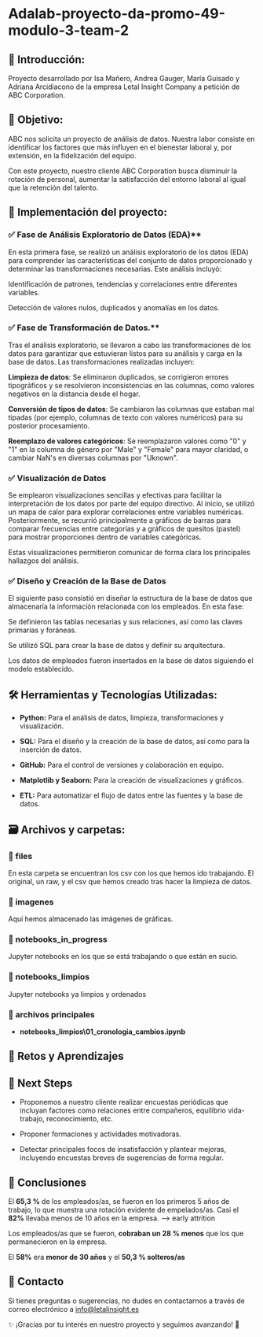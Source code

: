 # Adalab-proyecto-da-promo-49-modulo-3-team-2

## 📌 Introducción:

Proyecto desarrollado por Isa Mañero, Andrea Gauger, María Guisado y Adriana Arcidiacono de la empresa Letal Insight Company a petición de ABC Corporation.

## 🎯 Objetivo:

ABC nos solicita un proyecto de análisis de datos. Nuestra labor consiste en identificar los factores que más influyen en el bienestar laboral y, por extensión, en la fidelización del equipo. 

Con este proyecto, nuestro cliente ABC Corporation busca disminuir la rotación de personal, aumentar la satisfacción del entorno laboral al igual que la retención del talento.

## 📝  Implementación del proyecto:

### ✅ Fase de Análisis Exploratorio de Datos (EDA)**

En esta primera fase, se realizó un análisis exploratorio de los datos (EDA) para comprender las características del conjunto de datos proporcionado y determinar las transformaciones necesarias. Este análisis incluyó:

Identificación de patrones, tendencias y correlaciones entre diferentes variables.

Detección de valores nulos, duplicados y anomalías en los datos.

### ✅ Fase de Transformación de Datos.**

Tras el análisis exploratorio, se llevaron a cabo las transformaciones de los datos para garantizar que estuvieran listos para su análisis y carga en la base de datos. Las transformaciones realizadas incluyen:

**Limpieza de datos**: Se eliminaron duplicados, se corrigieron errores tipográficos y se resolvieron inconsistencias en las columnas, como valores negativos en la distancia desde el hogar.

**Conversión de tipos de datos**: Se cambiaron las columnas que estaban mal tipadas (por ejemplo, columnas de texto con valores numéricos) para su posterior procesamiento.

**Reemplazo de valores categóricos**: Se reemplazaron valores como "0" y "1" en la columna de género por "Male" y "Female" para mayor claridad, o cambiar NaN's en diversas columnas por "Uknown".


### ✅ Visualización de Datos
Se emplearon visualizaciones sencillas y efectivas para facilitar la interpretación de los datos por parte del equipo directivo. Al inicio, se utilizó un mapa de calor para explorar correlaciones entre variables numéricas. Posteriormente, se recurrió principalmente a gráficos de barras para comparar frecuencias entre categorías y a gráficos de quesitos (pastel) para mostrar proporciones dentro de variables categóricas.

Estas visualizaciones permitieron comunicar de forma clara los principales hallazgos del análisis.


### ✅ Diseño y Creación de la Base de Datos
El siguiente paso consistió en diseñar la estructura de la base de datos que almacenaría la información relacionada con los empleados. En esta fase:

Se definieron las tablas necesarias y sus relaciones, así como las claves primarias y foráneas.

Se utilizó SQL para crear la base de datos y definir su arquitectura.

Los datos de empleados fueron insertados en la base de datos siguiendo el modelo establecido.

## 🛠️ Herramientas y Tecnologías Utilizadas:
- **Python:** Para el análisis de datos, limpieza, transformaciones y visualización.

- **SQL:** Para el diseño y la creación de la base de datos, así como para la inserción de datos.

- **GitHub:** Para el control de versiones y colaboración en equipo.

- **Matplotlib y Seaborn:** Para la creación de visualizaciones y gráficos.

- **ETL:** Para automatizar el flujo de datos entre las fuentes y la base de datos.

## 🗃️ Archivos y carpetas:
### 📁 files
En esta carpeta se encuentran los csv con los que hemos ido trabajando. El original, un raw, y el csv que hemos creado tras hacer la limpieza de datos. 
### 📁 imagenes
Aquí hemos almacenado las imágenes de gráficas.
### 📁 notebooks_in_progress
Jupyter notebooks en los que se está trabajando o que están en sucio.
### 📁 notebooks_limpios
Jupyter notebooks ya limpios y ordenados
### 📃 archivos principales
- **notebooks_limpios\01_cronologia_cambios.ipynb**

## 🚀 Retos y Aprendizajes
## 🔮 Next Steps

- Proponemos a nuestro cliente realizar encuestas periódicas que incluyan factores como relaciones entre compañeros, equilibrio vida-trabajo, reconocimiento, etc.

- Proponer formaciones y actividades motivadoras.

- Detectar principales focos de insatisfacción y plantear mejoras, incluyendo encuestas breves de sugerencias de forma regular.

## 🏁 Conclusiones
El **65,3 %** de los empleados/as, se fueron en los primeros 5 años de trabajo, lo que muestra una rotación evidente de empelados/as.
Casi el **82%** llevaba menos de 10 años en la empresa. ⟶ early attrition

Los empleados/as que se fueron, **cobraban un 28 % menos** que los que permanecieron en la empresa.

El **58%** era **menor de 30 años** y el **50,3 % solteros/as**

## 📩 Contacto
Si tienes preguntas o sugerencias, no dudes en contactarnos a través de correo electrónico a info@letalinsight.es

✨ ¡Gracias por tu interés en nuestro proyecto y seguimos avanzando! 🎉